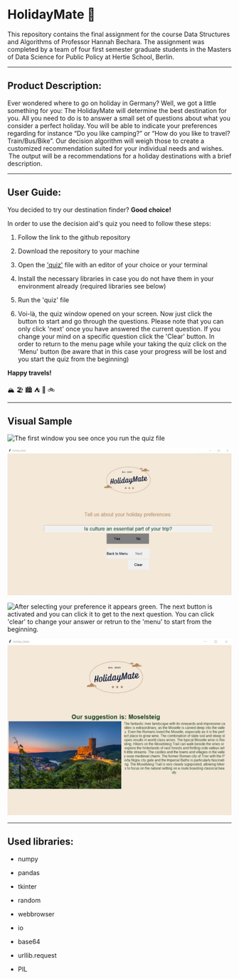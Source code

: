 # HolidayMate  :compass:

This repository contains the final assignment for the course Data Structures and Algorithms of Professor Hannah Bechara. The assignment was completed by a team of four first semester graduate students in the Masters of Data Science for Public Policy at Hertie School, Berlin.

***

## Product Description:

Ever wondered where to go on holiday in Germany? Well, we got a little something for you: The HolidayMate will determine the best destination for you. All you need to do is to answer a small set of questions about what you consider a perfect holiday. You will be able to indicate your preferences regarding for instance “Do you like camping?” or “How do you like to travel? Train/Bus/Bike”. Our decision algorithm will weigh those to create a customized recommendation suited for your individual needs and wishes.  The output will be a recommendations for a holiday destinations with a brief description.

***

## User Guide:

You decided to try our destination finder? **Good choice!** 

In order to use the decision aid's quiz you need to follow these steps: 

1) Follow the link to the github repository 

2) Download the repository to your machine 

3) Open the ['quiz'](docs/quiz.py) file with an editor of your choice or your               terminal 

4) Install the necessary libraries in case you do not have them in your environment        already (required libraries see below) 

5) Run the 'quiz' file 

6) Voi-là, the quiz window opened on your screen. Now just click the button to start and
   go through the questions. Please note that you can only click 'next' once you 
   have answered the current question. If you change your mind on a specific question      click the 'Clear' button. In order to return to the menu page while your taking the     quiz click on the 'Menu' button (be aware that in this case your progress will be       lost and you start the quiz from the beginning)
   
**Happy travels!**

:mountain_snow: :beach_umbrella: :cityscape: :tent: :train2: :bike:
   
   ***
   
## Visual Sample

![The first window you see once you run the quiz file ](https://github.com//anliwi/HolidayMate/blob/main/Window_1.jpg.jpg?raw=true)

![Once you entered the question answer mode you will see a window like this. ](https://github.com//anliwi/HolidayMate/blob/main/Window_2.jpg?raw=true)

![After selecting your preference it appears green. The next button is activated and you can click it to get to the next question. You can click 'clear' to change your answer or retrun to the 'menu' to start from the beginning. ](https://github.com//anliwi/HolidayMate/blob/main/Window_3.jpg.jpg?raw=true)

![Finally, you get a recommendation that looks like this. ](https://github.com/anliwi/HolidayMate/blob/main/Window_4.jpg?raw=true)

***
   
## Used libraries: 

 * numpy 
 
 * pandas 
 
 * tkinter 
 
 * random
 
 * webbrowser
 
 * io
 
 * base64
 
 * urllib.request
 
 * PIL 

